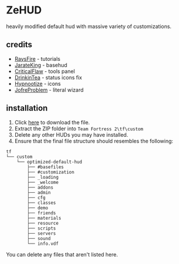# ZeHUD #
heavily modified default hud with massive variety of customizations.
## credits ##
- [RaysFire](https://github.com/raysfire) - tutorials
- [JarateKing](https://github.com/JarateKing) - basehud
- [CriticalFlaw](https://github.com/CriticalFlaw) - tools panel
- [DrinkinTea](https://github.com/DrinkinTea22) - status icons fix
- [Hypnootize](https://github.com/Hypnootize) - icons
- [JofreProblem](https://github.com/Jofre-Problem) - literal wizard
## installation ##
1. Click [here](https://github.com/bo0bsy/ZeHud/archive/refs/heads/master.zip) to download the file.
2. Extract the ZIP folder into `Team Fortress 2\tf\custom`
3. Delete any other HUDs you may have installed.
4. Ensure that the final file structure should resembles the following:
```
tf
└── custom
    └── optimized-default-hud
        ├── #basefiles
        ├── #customization
        ├── _loading
        ├── _welcome
        ├── addons
        ├── admin
        ├── cfg
        ├── classes
        ├── demo
        ├── friends
        ├── materials
        ├── resource
        ├── scripts
        ├── servers
        ├── sound
        └── info.vdf
```
You can delete any files that aren't listed here.
